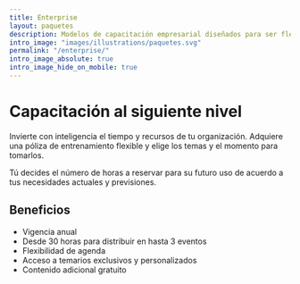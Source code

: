 ```yaml
---
title: Enterprise
layout: paquetes
description: Modelos de capacitación empresarial diseñados para ser flexibles y escalables
intro_image: "images/illustrations/paquetes.svg"
permalink: "/enterprise/"
intro_image_absolute: true
intro_image_hide_on_mobile: true    
---
```


# Capacitación al siguiente nivel

Invierte con inteligencia el tiempo y recursos de tu organización. Adquiere una póliza de entrenamiento flexible y elige los temas y el momento para tomarlos.

Tú decides el número de horas a reservar para su futuro uso de acuerdo a tus necesidades actuales y previsiones.

## Beneficios

- Vigencia anual
- Desde 30 horas para distribuir en hasta 3 eventos
- Flexibilidad de agenda
- Acceso a temarios exclusivos y personalizados
- Contenido adicional gratuito
